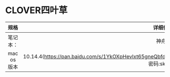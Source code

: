 # CLOVER四叶草
|规格 | 详细信息|
| :-: | -: |
| 笔记本：| 神舟G6 |
| mac os版本 | 10.14.4(https://pan.baidu.com/s/1YkOXpHevIxt65gneQbfdHw 密码:skpa) |
